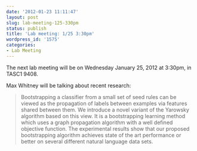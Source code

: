 ```yaml
---
date: '2012-01-23 11:11:47'
layout: post
slug: lab-meeting-125-330pm
status: publish
title: 'Lab meeting: 1/25 3:30pm'
wordpress_id: '1575'
categories:
- Lab Meeting
---
```



The next lab meeting will be on Wednesday January 25, 2012 at 3:30pm, in TASC1 9408.






Max Whitney will be talking about recent research:


> Bootstrapping a classifier from a small set of seed rules can be viewed as the propagation of labels between examples via features shared between them. We introduce a novel variant of the Yarowsky algorithm based on this view. It is a bootstrapping learning method which uses a graph propagation algorithm with a well defined objective function. The experimental results show that our proposed bootstrapping algorithm achieves state of the art performance or better on several different natural language data sets.




